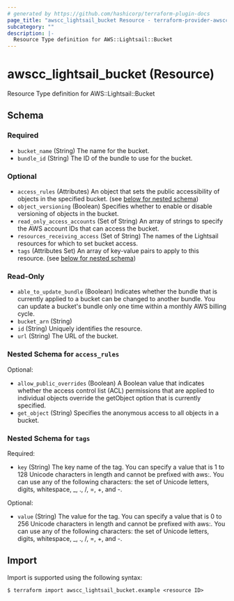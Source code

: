 ```yaml
---
# generated by https://github.com/hashicorp/terraform-plugin-docs
page_title: "awscc_lightsail_bucket Resource - terraform-provider-awscc"
subcategory: ""
description: |-
  Resource Type definition for AWS::Lightsail::Bucket
---
```


# awscc_lightsail_bucket (Resource)

Resource Type definition for AWS::Lightsail::Bucket



<!-- schema generated by tfplugindocs -->
## Schema

### Required

- `bucket_name` (String) The name for the bucket.
- `bundle_id` (String) The ID of the bundle to use for the bucket.

### Optional

- `access_rules` (Attributes) An object that sets the public accessibility of objects in the specified bucket. (see [below for nested schema](#nestedatt--access_rules))
- `object_versioning` (Boolean) Specifies whether to enable or disable versioning of objects in the bucket.
- `read_only_access_accounts` (Set of String) An array of strings to specify the AWS account IDs that can access the bucket.
- `resources_receiving_access` (Set of String) The names of the Lightsail resources for which to set bucket access.
- `tags` (Attributes Set) An array of key-value pairs to apply to this resource. (see [below for nested schema](#nestedatt--tags))

### Read-Only

- `able_to_update_bundle` (Boolean) Indicates whether the bundle that is currently applied to a bucket can be changed to another bundle. You can update a bucket's bundle only one time within a monthly AWS billing cycle.
- `bucket_arn` (String)
- `id` (String) Uniquely identifies the resource.
- `url` (String) The URL of the bucket.

<a id="nestedatt--access_rules"></a>
### Nested Schema for `access_rules`

Optional:

- `allow_public_overrides` (Boolean) A Boolean value that indicates whether the access control list (ACL) permissions that are applied to individual objects override the getObject option that is currently specified.
- `get_object` (String) Specifies the anonymous access to all objects in a bucket.


<a id="nestedatt--tags"></a>
### Nested Schema for `tags`

Required:

- `key` (String) The key name of the tag. You can specify a value that is 1 to 128 Unicode characters in length and cannot be prefixed with aws:. You can use any of the following characters: the set of Unicode letters, digits, whitespace, _, ., /, =, +, and -.

Optional:

- `value` (String) The value for the tag. You can specify a value that is 0 to 256 Unicode characters in length and cannot be prefixed with aws:. You can use any of the following characters: the set of Unicode letters, digits, whitespace, _, ., /, =, +, and -.

## Import

Import is supported using the following syntax:

```shell
$ terraform import awscc_lightsail_bucket.example <resource ID>
```
